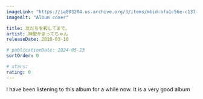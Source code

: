 ```yaml
---
imageLink: "https://ia803204.us.archive.org/3/items/mbid-bfa1c56e-c137-46b8-ad1e-941163e53bf3/mbid-bfa1c56e-c137-46b8-ad1e-941163e53bf3-27492618213_thumb250.jpg"
imageAlt: "Album cover"

title: 友だちを殺してまで。
artist: 神聖かまってちゃん
releaseDate: 2010-03-10

# publicationDate: 2024-05-23
sortOrder: 0

# stars:
rating: 0
---
```


I have been listening to this album for a while now. It is a very good album